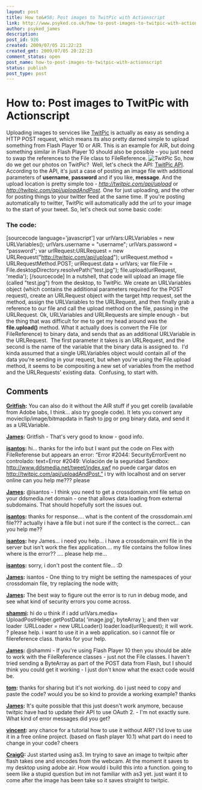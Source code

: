 ```yaml
---
layout: post
title: How to&#58; Post images to TwitPic with Actionscript
link: http://www.psyked.co.uk/how-to-post-images-to-twitpic-with-actionscript/
author: psyked_james
description: 
post_id: 926
created: 2009/07/05 21:22:23
created_gmt: 2009/07/05 20:22:23
comment_status: open
post_name: how-to-post-images-to-twitpic-with-actionscript
status: publish
post_type: post
---
```


# How to: Post images to TwitPic with Actionscript

Uploading images to services like [TwitPic](http://twitpic.com/) is actually as easy as sending a HTTP POST request, which means its also pretty darned simple to upload something from Flash Player 10 or AIR. This is an example for AIR, but doing something similar in Flash Player 10 should also be possible - you just need to swap the references to the File class to FileReference. ![TwitPic](http://uploads.psyked.co.uk/2009/07/twitpic.jpg) So, how do we get our photos on TwitPic?  Well, let's check the API: [TwitPic API](http://twitpic.com/api.do). According to the API, it's just a case of posting an image file with additional parameters of **username**, **password** and if you like, **message**. And the upload location is pretty simple too - _http://twitpic.com/api/upload_ or _http://twitpic.com/api/uploadAndPost_. One for just uploading, and the other for posting things to your twitter feed at the same time. If you're posting automatically to twitter, TwitPic will automatically add the url to your image to the start of your tweet. So, let's check out some basic code: 

### The code:

[sourcecode language='javascript'] var urlVars:URLVariables = new URLVariables(); urlVars.username = "username"; urlVars.password = "password"; var urlRequest:URLRequest = new URLRequest("http://twitpic.com/api/upload"); urlRequest.method = URLRequestMethod.POST; urlRequest.data = urlVars; var file:File = File.desktopDirectory.resolvePath("test.jpg"); file.upload(urlRequest, 'media'); [/sourcecode] In a nutshell, that code will upload an image file (called "test.jpg") from the desktop, to TwitPic. We create an URLVariables object (which contains the additional parameters required for the POST request), create an URLRequest object with the target http request, set the method, assign the URLVariables to the URLRequest, and then finally grab a reference to our file and call the upload method on the file, passing in the URLRequest. Ok, URLVariables and URLRequests are simple enough - but the thing that was difficult for me to get my head around was the **file.upload()** method. What it actually does is convert the File (or FileReference) to binary data, and sends that as an additional URLVariable in the URLRequest.  The first parameter it takes is an URLRequest, and the second is the name of the variable that the binary data is assigned to.  I'd kinda assumed that a single URLVariables object would contain all of the data you're sending in your request, but when you're using the File.upload method, it seems to be compositing a new set of variables from the method and the URLRequests' existing data.  Confusing, to start with.

## Comments

**[Gritfish](#657 "2009-07-06 00:15:20"):** You can also do it without the AIR stuff if you get corelib (available from Adobe labs, I think... also try google code). It lets you convert any movieclip/image/bitmapdata in flash to jpg or png binary data, and send it as a URLVariable.

**[James](#658 "2009-07-07 08:38:28"):** Gritfish - That's very good to know - good info.

**[isantos](#659 "2009-08-13 18:40:07"):** hi… thanks for the info but I want put the code on Flex with FileReferense but appears an error: “Error #2044: SecurityErrorEvent no controlado: text=Error #2049: Violación de la seguridad Sandbox: http://www.ddsmedia.net/tweet/index.swf no puede cargar datos en http://twitpic.com/api/uploadAndPost.” i try with localhost and on server online can you help me??? please

**[James](#660 "2009-08-15 21:52:12"):** @isantos - I think you need to get a crossdomain.xml file setup on your ddsmedia.net domain - one that allows data loading from external subdomains. That should hopefully sort the issues out.

**[isantos](#661 "2009-08-18 19:51:51"):** thanks for response.... what is the content of the crossdomain.xml file??? actually i have a file but i not sure if the contect is the correct... can you help me??

**[isantos](#662 "2009-08-27 22:50:45"):** hey James... i need you help... i have a crossdomain.xml file in the server but isn't work the flex application.... my file contains the follow lines where is the error?? .... please help me...

**[isantos](#663 "2009-08-27 22:53:04"):** sorry, i don't post the content file... :D <?xml version="1.0" encoding="utf-8"?> <cross-domain-policy> <site-control permitted-cross-domain-policies="all"/> <allow-access-from domain="*"/> <allow-access-from domain="*" secure="false"/> <allow-access-from domain="*" to-ports="*"/> <allow-http-request-headers-from domain="*" headers="*" secure="false"/> </cross-domain-policy>

**[James](#664 "2009-09-02 08:20:33"):** isantos - One thing to try might be setting the namespaces of your crossdomain file, try replacing the <cross-domain-policy> node with; <cross-domain-policy xmlns:xsi="http://www.w3.org/2001/XMLSchema-instance" xsi:noNamespaceSchemaLocation="http://www.adobe.com/xml/schemas/PolicyFile.xsd">

**[James](#665 "2009-09-02 08:23:33"):** The best way to figure out the error is to run in debug mode, and see what kind of security errors you come across.

**[shammi](#666 "2010-07-04 17:05:57"):** hi do u think if i add urlVars.media= UploadPostHelper.getPostData( 'image.jpg', byteArray ); and then var loader :URLLoader = new URLLoader() loader.load(urlRequest); it will work. ? please help. i want to use it in a web application. so i cannot file or filereference class. thanks for your help.

**[James](#667 "2010-07-07 23:35:32"):** @shammi - If you're using Flash Player 10 then you should be able to work with the FileReference classes - just not the File classes. I haven't tried sending a ByteArray as part of the POST data from Flash, but I should think you could get it working - I just don't know what the exact code would be.

**[tom](#668 "2011-02-09 15:00:48"):** thanks for sharing but it's not working. do i just need to copy and paste the code? would you be so kind to provide a working example? thanks

**[James](#669 "2011-02-10 10:30:04"):** It's quite possible that this just doesn't work anymore, because twitpic have had to update their API to use OAuth 2. - I'm not exactly sure. What kind of error messages did you get?

**[vincent](#670 "2011-02-11 11:01:09"):** any chance for a tutorial how to use it without AIR? i'ld love to use it in a free online project. (based on flash player 10.1) what part do i need to change in your code? cheers

**[CraigG](#672 "2012-04-10 09:58:57"):** Just started using as3. Im trying to save an image to twitpic after flash takes one and encodes from the webcam. At the moment it saves to my desktop using adobe air. How would i build this into a function. going to seem like a stupid question but im not familiar with as3 yet. just want it to come after the image has been take so it saves straight to twitpic.

